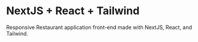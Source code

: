 # NextJS + React + Tailwind

Responsive Restaurant application front-end made with NextJS, React, and Tailwind.
